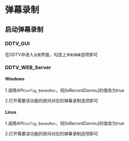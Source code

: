 # 弹幕录制
## 启动弹幕录制
### DDTV_GUI
在DDTV中进入`设置`界面，勾选上`录制弹幕`选项即可

### DDTV_WEB_Server
#### Windows

1.调用API`Config_DanmuRec`，将[IsRecordDanmu]的值改为true

2.打开需要该功能的房间对应的弹幕录制选项即可

#### Linux

1.调用API`Config_DanmuRec`，将[IsRecordDanmu]的值改为true

2.打开需要该功能的房间对应的弹幕录制选项即可
